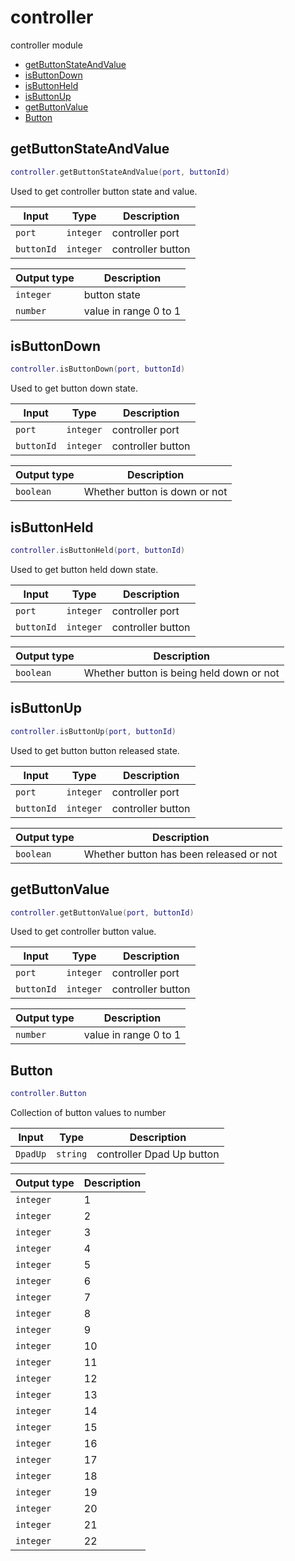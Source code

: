 # controller

controller module

- [getButtonStateAndValue](#getButtonStateAndValue)
- [isButtonDown](#isButtonDown)
- [isButtonHeld](#isButtonHeld)
- [isButtonUp](#isButtonUp)
- [getButtonValue](#getButtonValue)
- [Button](#Button)

## getButtonStateAndValue

```lua
controller.getButtonStateAndValue(port, buttonId)
```

Used to get controller button state and value.

| Input | Type | Description |
| --- | --- | --- |
| `port` | `integer` | controller port |
| `buttonId` | `integer` | controller button |

| Output type | Description |
| --- | --- |
| `integer` | button state |
| `number` | value in range 0 to 1 |

## isButtonDown

```lua
controller.isButtonDown(port, buttonId)
```

Used to get button down state.

| Input | Type | Description |
| --- | --- | --- |
| `port` | `integer` | controller port |
| `buttonId` | `integer` | controller button |

| Output type | Description |
| --- | --- |
| `boolean` | Whether button is down or not |

## isButtonHeld

```lua
controller.isButtonHeld(port, buttonId)
```

Used to get button held down state.

| Input | Type | Description |
| --- | --- | --- |
| `port` | `integer` | controller port |
| `buttonId` | `integer` | controller button |

| Output type | Description |
| --- | --- |
| `boolean` | Whether button is being held down or not |

## isButtonUp

```lua
controller.isButtonUp(port, buttonId)
```

Used to get button button released state.

| Input | Type | Description |
| --- | --- | --- |
| `port` | `integer` | controller port |
| `buttonId` | `integer` | controller button |

| Output type | Description |
| --- | --- |
| `boolean` | Whether button has been released or not |

## getButtonValue

```lua
controller.getButtonValue(port, buttonId)
```

Used to get controller button value.

| Input | Type | Description |
| --- | --- | --- |
| `port` | `integer` | controller port |
| `buttonId` | `integer` | controller button |

| Output type | Description |
| --- | --- |
| `number` | value in range 0 to 1 |

## Button

```lua
controller.Button
```

Collection of button values to number

| Input | Type | Description |
| --- | --- | --- |
| `DpadUp` | `string` | controller Dpad Up button |


| Output type | Description |
| --- | --- |
| `integer` | 1 |
| `integer` | 2 |
| `integer` | 3 |
| `integer` | 4 |
| `integer` | 5 |
| `integer` | 6 |
| `integer` | 7 |
| `integer` | 8 |
| `integer` | 9 |
| `integer` | 10 |
| `integer` | 11 |
| `integer` | 12 |
| `integer` | 13 |
| `integer` | 14 |
| `integer` | 15 |
| `integer` | 16 |
| `integer` | 17 |
| `integer` | 18 |
| `integer` | 19 |
| `integer` | 20 |
| `integer` | 21 |
| `integer` | 22 |
